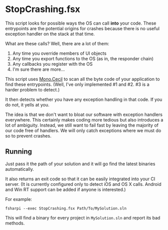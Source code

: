 # StopCrashing.fsx

This script looks for possible ways the OS can call **into** your code. These entrypoints are the potential origins for crashes because there is no useful exception handler on the stack at that time.

What are these calls? Well, there are a lot of them:

1. Any time you override members of UI objects
2. Any time you export functions to the OS (as in, the responder chain)
3. Any callbacks you register with the OS
4. I'm sure there are more...

This script uses [Mono.Cecil][MC] to scan all the byte code of your application to find these entrypoints. (Well, I've only implemented #1 and #2. #3 is a harder problem to detect.)

It then detects whether you have any exception handling in that code. If you do not, it yells at you.

The idea is that we don't want to bloat our software with exception handlers everywhere. This certainly makes coding more tedious but also introduces a lot of ambiguity. Instead, we still want to fail fast by leaving the majority of our code free of handlers. We will only catch exceptions where we must do so to prevent crashes.

## Running

Just pass it the path of your solution and it will go find the latest binaries automatically.

It also returns an exit code so that it can be easily integrated into your CI server. (It is currently configured only to detect iOS and OS X calls. Android and Win RT support can be added if anyone is interested.)

For example:

`fsharpi --exec StopCrashing.fsx Path/To/MySolution.sln`

This will find a binary for every project in `MySolution.sln` and report its bad methods.



[MC]: http://www.mono-project.com/docs/tools+libraries/libraries/Mono.Cecil/
[Calca]: http://calca.io
[git]: http://github.com/praeclarum/StopCrashing

